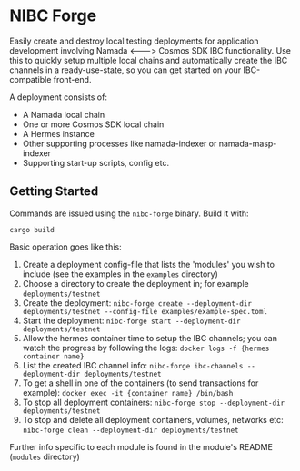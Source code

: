 # NIBC Forge

Easily create and destroy local testing deployments for application development involving Namada <---> Cosmos SDK IBC functionality. Use this to quickly setup multiple local chains and automatically create the IBC channels in a ready-use-state, so you can get started on your IBC-compatible front-end. 

A deployment consists of:
- A Namada local chain
- One or more Cosmos SDK local chain
- A Hermes instance
- Other supporting processes like namada-indexer or namada-masp-indexer
- Supporting start-up scripts, config etc.

## Getting Started
Commands are issued using the `nibc-forge` binary. Build it with:
```
cargo build
```

Basic operation goes like this:
1. Create a deployment config-file that lists the 'modules' you wish to include (see the examples in the `examples` directory)
2. Choose a directory to create the deployment in; for example `deployments/testnet`
3. Create the deployment: `nibc-forge create --deployment-dir deployments/testnet --config-file examples/example-spec.toml`
4. Start the deployment: `nibc-forge start --deployment-dir deployments/testnet`
5. Allow the hermes container time to setup the IBC channels; you can watch the progress by following the logs: `docker logs -f {hermes container name}`
6. List the created IBC channel info: `nibc-forge ibc-channels --deployment-dir deployments/testnet`
7. To get a shell in one of the containers (to send transactions for example): `docker exec -it {container name} /bin/bash`
8. To stop all deployment containers: `nibc-forge stop --deployment-dir deployments/testnet`
9. To stop and delete all deployment containers, volumes, networks etc: `nibc-forge clean --deployment-dir deployments/testnet`

Further info specific to each module is found in the module's README (`modules` directory)
